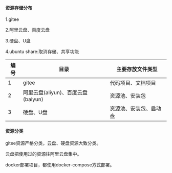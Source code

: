 #### 资源存储分布

1.gitee

2.阿里云盘、百度云盘

3.硬盘、U盘

4.ubuntu share:取消存储、共享功能

| 编号 | 目录                               | 主要存放文件类型       |
| ---- | ---------------------------------- | ---------------------- |
| 1    | gitee                              | 代码项目、文档项目     |
| 2    | 阿里云盘(aliyun)、百度云盘(baiyun) | 资源池、安装包         |
| 3    | 硬盘、U盘                          | 资源池、安装包、启动盘 |

#### 资源分类

gitee资源严格分类，云盘、硬盘资源大致分类。

云盘把使用过的资源往阿里云盘集中。

docker部署项目，都使用docker-compose方式部署。

